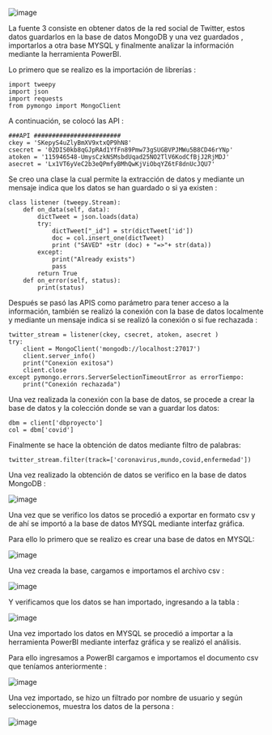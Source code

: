 ![image](https://user-images.githubusercontent.com/74840012/156654786-2a25eedc-68b0-41d9-8222-6d3706ff9d4c.PNG)

La fuente 3 consiste en obtener datos de la red social de Twitter, estos datos guardarlos en la base de datos MongoDB y una vez guardados , importarlos a otra base MYSQL y finalmente analizar la información mediante la herramienta PowerBI. 

Lo primero que se realizo es la importación de librerías :

```
import tweepy
import json
import requests
from pymongo import MongoClient 
```
A continuación, se colocó las API :

```
###API ########################
ckey = 'SKepyS4uZlyBmXV9xtxQP9hN8'
csecret = '02DIS0kb8qGJpRAd1YfFn89Pmw73gSUGBVPJMWu5B8CD46rYNp'
atoken = '115946548-UmysCzkNSMsbdUqad25NO2TlV6KodCfBjJ2RjMDJ'
asecret = 'Lx1VT6yVeC2b3eQPmfyBMhQwKjViObqYZ6tF8dnUcJQU7'
```

Se creo una clase la cual permite la extracción de datos y mediante un mensaje indica que los datos se han guardado o si ya existen :
```
class listener (tweepy.Stream):
    def on_data(self, data):
        dictTweet = json.loads(data)
        try:
            dictTweet["_id"] = str(dictTweet['id'])
            doc = col.insert_one(dictTweet)
            print ("SAVED" +str (doc) + "=>"+ str(data))
        except:
            print("Already exists")
            pass
        return True
    def on_error(self, status):
        print(status)
```
Después se pasó las APIS como parámetro para tener acceso a la información, también se realizó la conexión con la base de datos localmente y mediante un mensaje indica si se realizó la conexión o si fue rechazada : 

```
twitter_stream = listener(ckey, csecret, atoken, asecret )
try:
    client = MongoClient('mongodb://localhost:27017')
    client.server_info()
    print("Conexion exitosa")
    client.close
except pymongo.errors.ServerSelectionTimeoutError as errorTiempo:
    print("Conexión rechazada") 

```

Una vez realizada la conexión con la base de datos, se procede a crear la base de datos y la colección donde se van a guardar los datos: 
```
dbm = client['dbproyecto']
col = dbm['covid']

```

Finalmente se hace la obtención de datos mediante filtro de palabras: 

```
twitter_stream.filter(track=['coronavirus,mundo,covid,enfermedad'])

```

Una vez realizado la obtención de datos se verifico en la base de datos MongoDB :

![image](https://user-images.githubusercontent.com/74840012/156654852-b35d7546-2aef-411f-96ff-ff3bf1608b34.png)

Una vez que se verifico los datos se procedió a exportar en formato csv y de ahí se importó a la base de datos MYSQL mediante interfaz gráfica.

Para ello lo primero que se realizo es crear una base de datos en MYSQL:

![image](https://user-images.githubusercontent.com/74840012/156654878-a4b7e55e-c421-48a7-87dc-bc48c28c2da9.png)

Una vez creada la base, cargamos e importamos el archivo csv : 

![image](https://user-images.githubusercontent.com/74840012/156654897-9cd9b217-0b0f-41b4-a498-22335b8edcd7.png)


Y verificamos que los datos se han importado, ingresando a la tabla : 

![image](https://user-images.githubusercontent.com/74840012/156654915-1882bc7d-e2f5-4780-ae4e-3c6100e8f894.png)


Una vez importado los datos en MYSQL se procedió a importar a la herramienta PowerBI mediante interfaz gráfica y se realizó el análisis. 

Para ello ingresamos a PowerBI cargamos e importamos el documento csv que teníamos anteriormente : 

![image](https://user-images.githubusercontent.com/74840012/156654933-99ddf535-a180-476f-a094-b1da0eb9edbd.png)

Una vez importado, se hizo un filtrado por nombre de usuario y según seleccionemos, muestra los datos de la persona : 

![image](https://user-images.githubusercontent.com/74840012/156655040-73265b06-011f-4358-989a-fe4c0ceb4b69.PNG)

